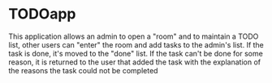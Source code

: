 # TODOapp
This application allows an admin to open a "room" and to maintain a TODO list, other users can "enter" the room and add tasks to the admin's list. If the task is done, it's moved to the "done" list. If the task can't be done for some reason, it is returned to the user that added the task with the explanation of the reasons the task could not be completed

